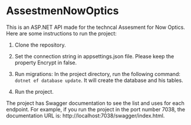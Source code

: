 # AssestmenNowOptics

This is an ASP.NET API made for the techncal Assesment for Now Optics. Here are some instructions to run the project:

1. Clone the repository.
2. Set the connection string in appsettings.json file. Please keep the property Encrypt in false.
3. Run migrations: In the project directory, run the following command:
   ``` dotnet ef database update ```. It will create the database and his tables.

4. Run the project.

The project has Swagger documentation to see the list and uses for each endpoint. For example, if you run the project in the port number 7038, the documentation URL is: http://localhost:7038/swagger/index.html. 
